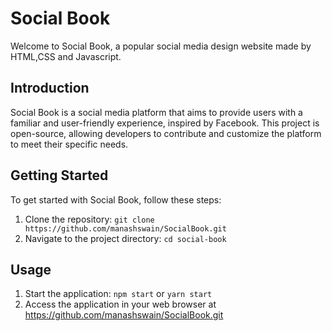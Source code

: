# Social Book

Welcome to Social Book, a popular social media design website made by HTML,CSS and Javascript.



## Introduction

Social Book is a social media platform that aims to provide users with a familiar and user-friendly experience, inspired by Facebook. This project is open-source, allowing developers to contribute and customize the platform to meet their specific needs.


## Getting Started

To get started with Social Book, follow these steps:

1. Clone the repository: `git clone https://github.com/manashswain/SocialBook.git`
2. Navigate to the project directory: `cd social-book`



## Usage

1. Start the application: `npm start` or `yarn start`
2. Access the application in your web browser at https://github.com/manashswain/SocialBook.git

